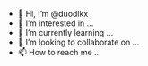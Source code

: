 - 👋 Hi, I’m @duodlkx
- 👀 I’m interested in ...
- 🌱 I’m currently learning ...
- 💞️ I’m looking to collaborate on ...
- 📫 How to reach me ...

<!---
duodlkx/duodlkx is a ✨ special ✨ repository because its `README.md` (this file) appears on your GitHub profile.
You can click the Preview link to take a look at your changes.
--->

